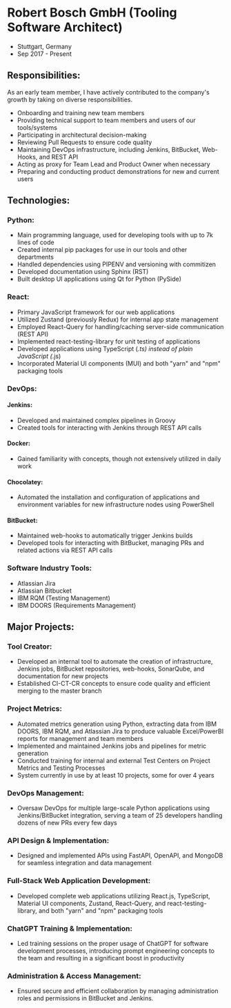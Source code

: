 # Robert Bosch GmbH (Tooling Software Architect)

- Stuttgart, Germany
- Sep 2017 - Present

## Responsibilities:

As an early team member, I have actively contributed to the company's growth by taking on diverse responsibilities.

- Onboarding and training new team members
- Providing technical support to team members and users of our tools/systems
- Participating in architectural decision-making
- Reviewing Pull Requests to ensure code quality
- Maintaining DevOps infrastructure, including Jenkins, BitBucket, Web-Hooks, and REST API
- Acting as proxy for Team Lead and Product Owner when necessary
- Preparing and conducting product demonstrations for new and current users

## Technologies:

### Python:

- Main programming language, used for developing tools with up to 7k lines of code
- Created internal pip packages for use in our tools and other departments
- Handled dependencies using PIPENV and versioning with commitizen
- Developed documentation using Sphinx (RST)
- Built desktop UI applications using Qt for Python (PySide)

### React:

- Primary JavaScript framework for our web applications
- Utilized Zustand (previously Redux) for internal app state management
- Employed React-Query for handling/caching server-side communication (REST API)
- Implemented react-testing-library for unit testing of applications
- Developed applications using TypeScript (*.ts) instead of plain JavaScript (*.js)
- Incorporated Material UI components (MUI) and both "yarn" and "npm" packaging tools

### DevOps:

#### Jenkins:

- Developed and maintained complex pipelines in Groovy
- Created tools for interacting with Jenkins through REST API calls

#### Docker:

- Gained familiarity with concepts, though not extensively utilized in daily work

#### Chocolatey:

- Automated the installation and configuration of applications and environment variables for new infrastructure nodes using PowerShell

#### BitBucket:

- Maintained web-hooks to automatically trigger Jenkins builds
- Developed tools for interacting with BitBucket, managing PRs and related actions via REST API calls

### Software Industry Tools:

- Atlassian Jira
- Atlassian Bitbucket
- IBM RQM (Testing Management)
- IBM DOORS (Requirements Management)

## Major Projects:

### Tool Creator:

- Developed an internal tool to automate the creation of infrastructure, Jenkins jobs, BitBucket repositories, web-hooks, SonarQube, and documentation for new projects
- Established CI-CT-CR concepts to ensure code quality and efficient merging to the master branch

### Project Metrics:

- Automated metrics generation using Python, extracting data from IBM DOORS, IBM RQM, and Atlassian Jira to produce valuable Excel/PowerBI reports for management and team members
- Implemented and maintained Jenkins jobs and pipelines for metric generation
- Conducted training for internal and external Test Centers on Project Metrics and Testing Processes
- System currently in use by at least 10 projects, some for over 4 years

### DevOps Management:

- Oversaw DevOps for multiple large-scale Python applications using Jenkins/BitBucket integration, serving a team of 25 developers handling dozens of new PRs every few days

### API Design & Implementation:

- Designed and implemented APIs using FastAPI, OpenAPI, and MongoDB for seamless integration and data management

### Full-Stack Web Application Development:

- Developed complete web applications utilizing React.js, TypeScript, Material UI components, Zustand, React-Query, and react-testing-library, and both "yarn" and "npm" packaging tools

### ChatGPT Training & Implementation:

- Led training sessions on the proper usage of ChatGPT for software development processes, introducing prompt engineering concepts to the team and resulting in a significant boost in productivity

### Administration & Access Management:

- Ensured secure and efficient collaboration by managing administration roles and permissions in BitBucket and Jenkins.
